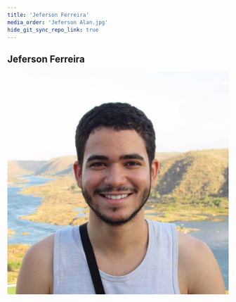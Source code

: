 ```yaml
---
title: 'Jeferson Ferreira'
media_order: 'Jeferson Alan.jpg'
hide_git_sync_repo_link: true
---
```


## Jeferson Ferreira

![](Jeferson%20Alan.jpg)